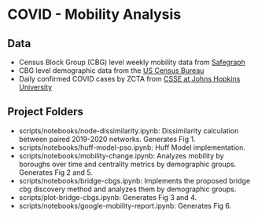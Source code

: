 # COVID - Mobility Analysis

## Data

- Census Block Group (CBG) level weekly mobility data from [Safegraph](https://docs.safegraph.com/docs/weekly-patterns)
- CBG level demographic data from the [US Census Bureau](https://www.census.gov)
- Daily confirmed COVID cases by ZCTA from [CSSE at Johns Hopkins University](https://github.com/CSSEGISandData/COVID-19_Unified-Dataset/blob/master/COVID-19.rds)

## Project Folders

- scripts/notebooks/node-dissimilarity.ipynb: Dissimilarity calculation between paired 2019-2020 networks. Generates Fig 1.
- scripts/notebooks/huff-model-pso.ipynb: Huff Model implementation.
- scripts/notebooks/mobility-change.ipynb: Analyzes mobility by boroughs over time and centrality metrics by demographic groups. Generates Fig 2 and 5.
- scripts/notebooks/bridge-cbgs.ipynb: Implements the proposed bridge cbg discovery method and analyzes them by demographic groups. 
- scripts/plot-bridge-cbgs.ipynb: Generates Fig 3 and 4.
- scripts/notebooks/google-mobility-report.ipynb: Generates Fig 6.
